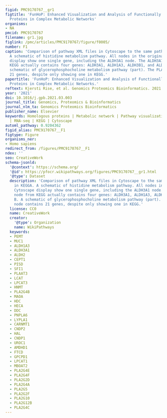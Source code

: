 ```yaml
---
figid: PMC9170767__gr1
figtitle: 'FunHoP: Enhanced Visualization and Analysis of Functionally Homologous
  Proteins in Complex Metabolic Networks'
organisms:
- NA
pmcid: PMC9170767
filename: gr1.jpg
figlink: /pmc/articles/PMC9170767/figure/f0005/
number: F1
caption: 'Comparison of pathway XML files in Cytoscape to the same pathways in KEGGA.
  A schematic of histidine metabolism pathway. All nodes in the original Cytoscape
  display show one single gene, including the ALDH3A1 node. The ALDH3A1 node from
  KEGG actually contains four genes: ALDH3A1, ALDH1A3, ALDH3B1, and ALDH3B2. B. A
  schematic of glycerophosphocholine metabolism pathway (part). The PLA2G4B node contains
  21 genes, despite only showing one in KEGG.'
papertitle: 'FunHoP: Enhanced Visualization and Analysis of Functionally Homologous
  Proteins in Complex Metabolic Networks.'
reftext: Kjersti Rise, et al. Genomics Proteomics Bioinformatics. 2021 Oct;19(5):848-859.
year: '2021'
doi: 10.1016/j.gpb.2021.03.003
journal_title: Genomics, Proteomics & Bioinformatics
journal_nlm_ta: Genomics Proteomics Bioinformatics
publisher_name: Elsevier
keywords: Homologous proteins | Metabolic network | Pathway visualization and analysis
  | RNA-seq | KEGG | Cytoscape
automl_pathway: 0.9204362
figid_alias: PMC9170767__F1
figtype: Figure
organisms_ner:
- Homo sapiens
redirect_from: /figures/PMC9170767__F1
ndex: ''
seo: CreativeWork
schema-jsonld:
  '@context': https://schema.org/
  '@id': https://pfocr.wikipathways.org/figures/PMC9170767__gr1.html
  '@type': Dataset
  description: 'Comparison of pathway XML files in Cytoscape to the same pathways
    in KEGGA. A schematic of histidine metabolism pathway. All nodes in the original
    Cytoscape display show one single gene, including the ALDH3A1 node. The ALDH3A1
    node from KEGG actually contains four genes: ALDH3A1, ALDH1A3, ALDH3B1, and ALDH3B2.
    B. A schematic of glycerophosphocholine metabolism pathway (part). The PLA2G4B
    node contains 21 genes, despite only showing one in KEGG.'
  license: CC0
  name: CreativeWork
  creator:
    '@type': Organization
    name: WikiPathways
  keywords:
  - PEMT
  - MUC1
  - ALDH1A3
  - ALDH3A1
  - ALDH2
  - CEPT1
  - PISD
  - SFI1
  - PLAAT3
  - LCAT
  - LPCAT3
  - HNMT
  - PLA2G4B
  - MAOA
  - HDC
  - HECA
  - DDC
  - PNPLA6
  - LYPLA1
  - CARNMT1
  - CNDP2
  - HAL
  - CNDP1
  - UROC1
  - AMDHD1
  - FTCD
  - GPCPD1
  - LPCAT1
  - MBOAT2
  - PLA2G4E
  - PLA2G4F
  - PLA2G2D
  - PLA2G4A
  - PLA2G5
  - PLA2G2F
  - PLA2G10
  - PLA2G12B
  - PLA2G4C
---
```

